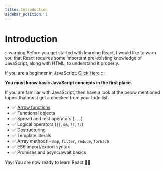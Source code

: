 ```yaml
---
title: Introduction
sidebar_position: 1
---
```


# Introduction

:::warning
Before you get started with learning React, I would like to warn you that React requires some important pre-existing knowledge of JavaScript, along with HTML, to understand it properly.

If you are a beginner in JavaScript, [Click Here](https://www.w3schools.com/js/default.asp)
:::


**You must know basic JavaScript concepts in the first place.**

If you are familiar with JavaScript, then have a look at the below mentioned topics that must get a checked from your todo list.

- ✅ [Arrow functions](https://www.w3schools.com/js/js_arrow_function.asp)
- ✅ Functional objects
- ✅ Spread and rest operators (`...`)
- ✅ Logical operators (`||`, `&&`, `??`, `?:`)
- ✅ Destructuring
- ✅ Template literals
- ✅ Array methods - `map`, `filter`, `reduce`, `forEach`
- ✅ ES6 import/export syntax
- ✅ Promises and async/await basics

Yay! You are now ready to learn React 🎉🥳